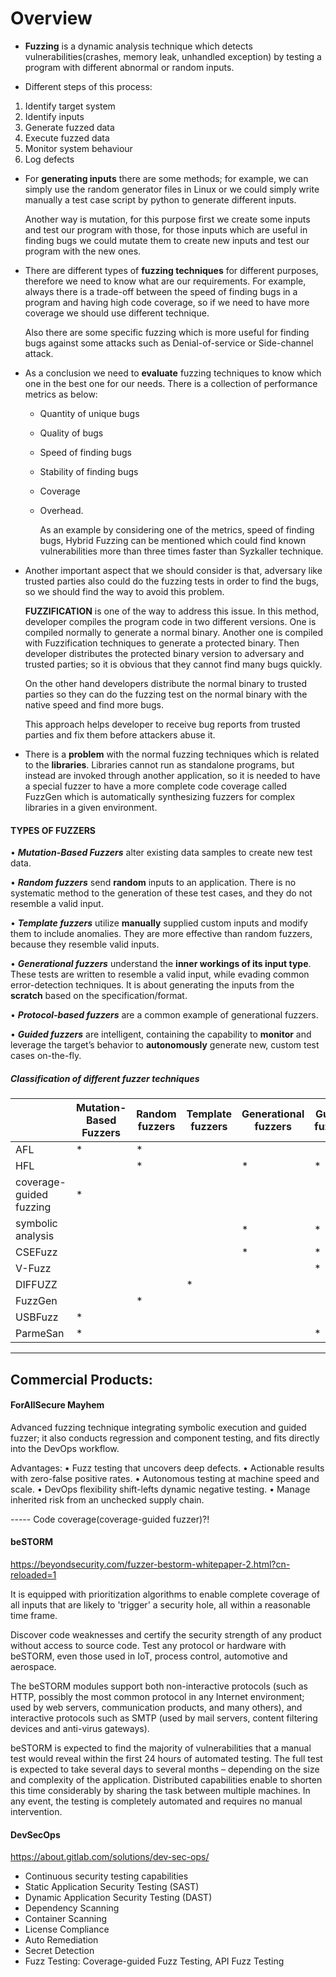 
# Overview

- **Fuzzing** is a dynamic analysis technique which detects vulnerabilities(crashes, memory leak, unhandled exception) by testing a program with different abnormal or random inputs.

- Different steps of this process:
1) Identify target system
2) Identify inputs
3) Generate fuzzed data
4) Execute fuzzed data
5) Monitor system behaviour
6) Log defects

- For **generating inputs** there are some methods; for example, we can simply use the random generator files in Linux or we could simply write manually a test case script by python to generate different inputs.

	Another way is mutation, for this purpose first we create some inputs and test our program with those, for those inputs which are useful in finding bugs we could mutate them to create new inputs and test our program with the new ones.

- There are different types of **fuzzing techniques** for different purposes, therefore we need to know what are our requirements. For example, always there is a trade-off between the speed of finding bugs in a program and having high code coverage, so if we need to have more coverage we should use different technique.

	Also there are some specific fuzzing which is more useful for finding bugs against some attacks such as Denial-of-service or Side-channel attack.

- As a conclusion we need to **evaluate** fuzzing techniques to know which one in the best one for our needs. There is a collection of performance metrics as below:

  - Quantity of unique bugs
  - Quality of bugs
  - Speed of finding bugs
  - Stability of finding bugs
  - Coverage
  - Overhead.

    As an example by considering one of the metrics, speed of finding bugs, Hybrid Fuzzing can be mentioned which could find known vulnerabilities more than three times faster than Syzkaller technique.

- Another important aspect that we should consider is that, adversary like trusted parties also could do the fuzzing tests in order to find the bugs, so we should find the way to avoid this problem.

	**FUZZIFICATION** is one of the way to address this issue. In this method, developer compiles the program code in two different versions. One is compiled normally to generate a normal binary. Another one is compiled with Fuzzification techniques to generate a protected binary. Then developer distributes the protected binary version to adversary and trusted parties; so it is obvious that they cannot find many bugs quickly.
    
	On the other hand developers distribute the normal binary to trusted parties so they can do the fuzzing test on the normal binary with the native speed and find more bugs.
    
	This approach helps developer to receive bug reports from trusted parties and fix them before attackers abuse it.
    
- There is a **problem** with the normal fuzzing techniques which is related to the **libraries**.  Libraries cannot run as standalone programs, but instead are invoked through another application, so it is needed to have a special fuzzer to have a more complete code coverage called FuzzGen which is automatically synthesizing fuzzers for complex libraries in a given environment.

#### TYPES OF FUZZERS

• **_Mutation-Based Fuzzers_** alter existing data samples to create new test data.

• **_Random fuzzers_** send **random** inputs to an application. There is no systematic method to the generation of these test cases, and they do not resemble a valid input.

• **_Template fuzzers_** utilize **manually** supplied custom inputs and modify them to include anomalies. They are more effective than random fuzzers, because they resemble valid inputs.

• **_Generational fuzzers_** understand the **inner workings of its input type**. These tests are written to resemble a valid input, while evading common error-detection techniques. It is about generating the inputs from the **scratch** based on the specification/format.

• **_Protocol-based fuzzers_** are a common example of generational fuzzers.

• **_Guided fuzzers_** are intelligent, containing the capability to **monitor** and leverage the target’s behavior to **autonomously** generate new, custom test cases on-the-fly. 


##### **Classification of different fuzzer techniques**

||Mutation-Based Fuzzers|Random fuzzers|Template fuzzers|Generational fuzzers|Guided fuzzers| 
|----------------------|----------------------|----------------------|----------------------|----------------------|----------------------|
|AFL|       *     |     *       |            |||
|HFL|            |      *      |            | * | * |
|coverage-guided fuzzing|		*	  |			   |            |||
|symbolic analysis|			  |			   |            | * | * |
|CSEFuzz|			  |			   |            |  * | * |
|V-Fuzz|			  |			   |            || * |
|DIFFUZZ|			  |			   |    *        |||
|FuzzGen|			  |		*	   |            |||
|USBFuzz|		*	  |			   |            |||
|ParmeSan|		*	  |			   |            || * |



-----------------------------------------

## Commercial Products:

#### **ForAllSecure Mayhem**
Advanced fuzzing technique integrating symbolic execution and guided fuzzer; it also conducts regression and component testing, and fits directly into the DevOps workflow. 

Advantages:
• Fuzz testing that uncovers deep defects.
• Actionable results with zero-false positive rates.
• Autonomous testing at machine speed and scale.
• DevOps flexibility shift-lefts dynamic negative testing.
• Manage inherited risk from an unchecked supply chain.

----- Code coverage(coverage-guided fuzzer)?!

#### **beSTORM**
<https://beyondsecurity.com/fuzzer-bestorm-whitepaper-2.html?cn-reloaded=1>

It is equipped with prioritization algorithms to enable complete coverage of all inputs that are likely to 'trigger' a security hole, all within a reasonable time frame.

Discover code weaknesses and certify the security strength of any product without access to source code. Test any protocol or hardware with beSTORM, even those used in IoT, process control, automotive and aerospace.

The beSTORM modules support both non-interactive protocols (such as HTTP, possibly the most common protocol in any Internet environment; used by web servers, communication products, and many others), and interactive protocols such as SMTP (used by mail servers, content filtering devices and anti-virus gateways).

beSTORM is expected to find the majority of vulnerabilities that a manual test would reveal within the first 24 hours of automated testing. The full test is expected to take several days to several months – depending on the size and complexity of the application. Distributed capabilities enable to shorten this time considerably by sharing the task between multiple machines. In any event, the testing is completely automated and requires no manual intervention.

#### **DevSecOps**
<https://about.gitlab.com/solutions/dev-sec-ops/>

- Continuous security testing capabilities
- Static Application Security Testing (SAST)
- Dynamic Application Security Testing (DAST)
- Dependency Scanning
- Container Scanning
- License Compliance
- Auto Remediation
- Secret Detection
- Fuzz Testing: Coverage-guided Fuzz Testing, API Fuzz Testing
